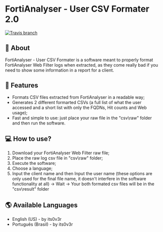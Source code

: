 # FortiAnalyser - User CSV Formater 2.0

[![Travis branch](https://img.shields.io/badge/made%20with-%3C3-red.svg)](https://github.com/its0v3r/FortiAnalyser-User-CSV-Formater)

## 📄 About

FortiAnalyser - User CSV Formater is a software meant to properly format FortiAnalyser Web Filter logs when extracted, as they come really bad if you need to show some information in a report for a client.

## 🌟 Features

-   Formats CSV files extracted from FortiAnalyser in a readable way;
-   Generates 2 different formarted CSVs (a full list of what the user accessed and a short list with only the FQDNs, Hit counts and Web usage);
-   Fast and simple to use: just place your raw file in the "csv\raw\" folder and then run the software.

## 💻 How to use?

1. Download your FortiAnalyser Web Filter raw file;
2. Place the raw log csv file in "csv\raw\" folder;
3. Execute the software;
4. Choose a language;
5. Input the client name and then Input the user name (these options are only used for the final file name, it doesn't interfere in the software functionality at all) -> Wait -> Your both formated csv files will be in the "csv\result\" folder

## 🌎 Available Languages

-   English (US) - by its0v3r
-   Português (Brasil) - by its0v3r

